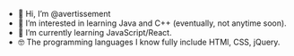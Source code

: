 - 👋 Hi, I’m @avertissement
- 👀 I’m interested in learning Java and C++ (eventually, not anytime soon).
- 🌱 I’m currently learning JavaScript/React.
- 🤓 The programming languages I know fully include HTMl, CSS, jQuery.

